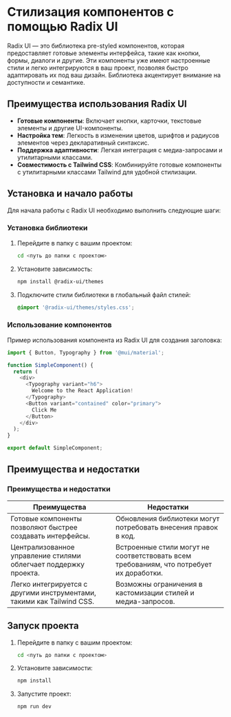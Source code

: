 # Стилизация компонентов с помощью Radix UI

Radix UI — это библиотека pre-styled компонентов, которая предоставляет готовые элементы интерфейса, такие как кнопки, формы, диалоги и другие. Эти компоненты уже имеют настроенные стили и легко интегрируются в ваш проект, позволяя быстро адаптировать их под ваш дизайн. Библиотека акцентирует внимание на доступности и семантике.

## Преимущества использования Radix UI
- **Готовые компоненты**: Включает кнопки, карточки, текстовые элементы и другие UI-компоненты.
- **Настройка тем**: Легкость в изменении цветов, шрифтов и радиусов элементов через декларативный синтаксис.
- **Поддержка адаптивности**: Легкая интеграция с медиа-запросами и утилитарными классами.
- **Совместимость с Tailwind CSS**: Комбинируйте готовые компоненты с утилитарными классами Tailwind для удобной стилизации.

## Установка и начало работы

Для начала работы с Radix UI необходимо выполнить следующие шаги:

### Установка библиотеки

1. Перейдите в папку с вашим проектом:

   ```bash
   cd <путь до папки с проектом>
   ```

2. Установите зависимость:

   ```bash
   npm install @radix-ui/themes
   ```

3. Подключите стили библиотеки в глобальный файл стилей:

   ```css
   @import '@radix-ui/themes/styles.css';
   ```

### Использование компонентов

Пример использования компонента из Radix UI для создания заголовка:

```javascript
import { Button, Typography } from '@mui/material';

function SimpleComponent() {
  return (
    <div>
      <Typography variant="h6">
        Welcome to the React Application!
      </Typography>
      <Button variant="contained" color="primary">
        Click Me
      </Button>
    </div>
  );
}

export default SimpleComponent;
```
## Преимущества и недостатки

### Преимущества и недостатки  

| Преимущества | Недостатки |  
|-------------|------------|  
| Готовые компоненты позволяют быстрее создавать интерфейсы. | Обновления библиотеки могут потребовать внесения правок в код. |  
| Централизованное управление стилями облегчает поддержку проекта. | Встроенные стили могут не соответствовать всем требованиям, что потребует их доработки. |  
| Легко интегрируется с другими инструментами, такими как Tailwind CSS. | Возможны ограничения в кастомизации стилей и медиа-запросов. |
## Запуск проекта

1. Перейдите в папку с вашим проектом:

   ```bash
   cd <путь до папки с проектом>
   ```

2. Установите зависимости:

   ```bash
   npm install
   ```

3. Запустите проект:

   ```bash
   npm run dev
   ```